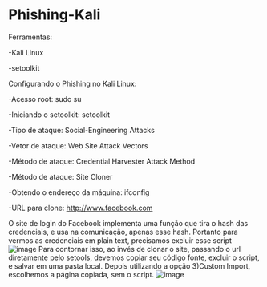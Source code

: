 # Phishing-Kali
Ferramentas:

  -Kali Linux
  
  -setoolkit

Configurando o Phishing no Kali Linux:

  -Acesso root: sudo su
  
  -Iniciando o setoolkit: setoolkit
  
  -Tipo de ataque: Social-Engineering Attacks
  
  -Vetor de ataque: Web Site Attack Vectors
  
  -Método de ataque: Credential Harvester Attack Method 
  
  -Método de ataque: Site Cloner
  
  -Obtendo o endereço da máquina: ifconfig
  
  -URL para clone: http://www.facebook.com

O site de login do Facebook implementa uma função que tira o hash das credenciais, e usa na comunicação, apenas esse hash. Portanto para vermos as credenciais em plain text, precisamos excluir esse script
![image](https://github.com/user-attachments/assets/94c79b91-b280-4694-b17d-a40f8100d1d4)
Para contornar isso, ao invés de clonar o site, passando o url diretamente pelo setools, devemos copiar seu código fonte, excluir o script, e salvar em uma pasta local. Depois utilizando a opção 3)Custom Import, escolhemos a página copiada, sem o script.
![image](https://github.com/user-attachments/assets/c39dee42-d84e-4b8e-a383-8618596ecf64)
